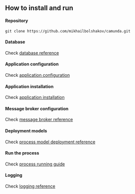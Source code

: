 ## How to install and run

#### Repository

````
git clone https://github.com/mikhailbolshakov/camunda.git
````

#### Database

Check [database reference](./docs/database.md) 

#### Application configuration

Check [application configuration](./dosc/application-configuration.md)

#### Application installation

Check [application installation](./dosc/installation.md)

#### Message broker configuration

Check [message broker reference](./docs/message-broker.md)

#### Deployment models

Check [process model deployment reference](./docs/deployment.md)

#### Run the process

Check [process running guide](./docs/process-run.md)

#### Logging

Check [logging reference](./docs/logging.md)


